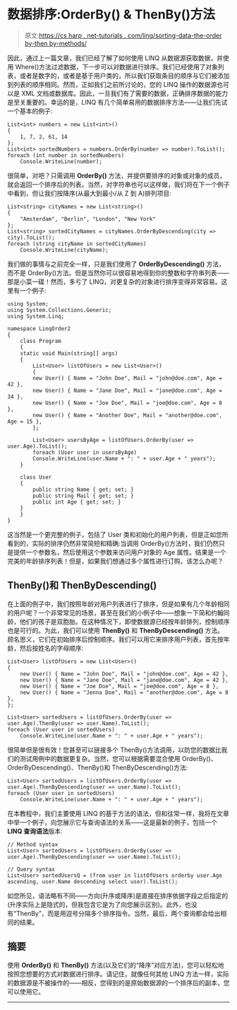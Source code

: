 # 数据排序:OrderBy() & ThenBy()方法

> 原文:[https://cs harp . net-tutorials . com/linq/sorting-data-the-order by-then by-methods/](https://csharp.net-tutorials.com/linq/sorting-data-the-orderby-thenby-methods/)

因此，通过上一篇文章，我们已经了解了如何使用 LINQ 从数据源获取数据，并使用 Where()方法过滤数据，下一步可以对数据进行排序。我们已经使用了对象列表，或者是数字的，或者是基于用户类的，所以我们获取条目的顺序与它们被添加到列表的顺序相同。然而，正如我们之前所讨论的，您的 LINQ 操作的数据源也可以是 XML 文档或数据库。因此，一旦我们有了需要的数据，正确排序数据的能力是至关重要的。幸运的是，LINQ 有几个简单易用的数据排序方法——让我们先试一个基本的例子:

```
List<int> numbers = new List<int>()
{
    1, 7, 2, 61, 14
};
List<int> sortedNumbers = numbers.OrderBy(number => number).ToList();
foreach (int number in sortedNumbers)
    Console.WriteLine(number);
```

很简单，对吧？只需调用 **OrderBy()** 方法，并提供要排序的对象或对象的成员，就会返回一个排序后的列表。当然，对字符串也可以这样做，我们将在下一个例子中看到，但让我们按降序(从最大到最小/从 Z 到 A)排列项目:

```
List<string> cityNames = new List<string>()
{
    "Amsterdam", "Berlin", "London", "New York"
};
List<string> sortedCityNames = cityNames.OrderByDescending(city => city).ToList();
foreach (string cityName in sortedCityNames)
    Console.WriteLine(cityName);
```

我们做的事情与之前完全一样，只是我们使用了 **OrderByDescending()** 方法，而不是 OrderBy()方法。但是当然你可以很容易地得到你的整数和字符串列表——那是小菜一碟！然而，多亏了 LINQ，对更复杂的对象进行排序变得非常容易。这里有一个例子:

```
using System;
using System.Collections.Generic;
using System.Linq;

namespace LinqOrder2
{
    class Program
    {
    static void Main(string[] args)
    {
        List<User> listOfUsers = new List<User>()
        {
        new User() { Name = "John Doe", Mail = "john@doe.com", Age = 42 },
        new User() { Name = "Jane Doe", Mail = "jane@doe.com", Age = 34 },
        new User() { Name = "Joe Doe", Mail = "joe@doe.com", Age = 8 },
        new User() { Name = "Another Doe", Mail = "another@doe.com", Age = 15 },
        };

        List<User> usersByAge = listOfUsers.OrderBy(user => user.Age).ToList();
        foreach (User user in usersByAge)
        Console.WriteLine(user.Name + ": " + user.Age + " years");
    }

    class User
    {
        public string Name { get; set; }
        public string Mail { get; set; }
        public int Age { get; set; }
    }
    }
}
```

<input type="hidden" name="IL_IN_ARTICLE">

这当然是一个更完整的例子，包括了 User 类和初始化的用户列表，但是正如您所看到的，实际的排序仍然非常简短和精确:当调用 OrderBy()方法时，我们仍然只是提供一个参数名，然后使用这个参数来访问用户对象的 Age 属性。结果是一个完美的年龄排序列表！但是，如果我们想通过多个属性进行订购，该怎么办呢？

## ThenBy()和 ThenByDescending()

在上面的例子中，我们按照年龄对用户列表进行了排序，但是如果有几个年龄相同的用户呢？一个非常常见的场景，甚至在我们的小例子中——想象一下简和约翰同龄，他们的孩子是双胞胎。在这种情况下，即使数据源已经按年龄排列，控制顺序也是可行的。为此，我们可以使用 **ThenBy()** 和 **ThenByDescending()** 方法。顾名思义，它们在初始排序后控制顺序。我们可以用它来排序用户列表，首先按年龄，然后按姓名的字母顺序:

```
List<User> listOfUsers = new List<User>()
{
    new User() { Name = "John Doe", Mail = "john@doe.com", Age = 42 },
    new User() { Name = "Jane Doe", Mail = "jane@doe.com", Age = 42 },
    new User() { Name = "Joe Doe", Mail = "joe@doe.com", Age = 8 },
    new User() { Name = "Jenna Doe", Mail = "another@doe.com", Age = 8 },          
};

List<User> sortedUsers = listOfUsers.OrderBy(user => user.Age).ThenBy(user => user.Name).ToList();
foreach (User user in sortedUsers)
    Console.WriteLine(user.Name + ": " + user.Age + " years");
```

很简单但是很有效！您甚至可以链接多个 ThenBy()方法调用，以防您的数据比我们的测试用例中的数据更复杂。当然，您可以根据需要混合使用 OrderBy()、OrderByDescending()、ThenBy()和 ThenByDescending()方法:

```
List<User> sortedUsers = listOfUsers.OrderBy(user => user.Age).ThenByDescending(user => user.Name).ToList();
foreach (User user in sortedUsers)  
    Console.WriteLine(user.Name + ": " + user.Age + " years");
```

在本教程中，我们主要使用 LINQ 的基于方法的语法，但和往常一样，我将在文章中举一个例子，向您展示它与查询语法的关系——这是最新的例子，包括一个 **LINQ 查询语法**版本:

```
// Method syntax
List<User> sortedUsers = listOfUsers.OrderBy(user => user.Age).ThenByDescending(user => user.Name).ToList();

// Query syntax
List<User> sortedUsersQ = (from user in listOfUsers orderby user.Age ascending, user.Name descending select user).ToList();
```

如您所见，语法略有不同——方向(升序或降序)是直接在排序依据字段之后指定的(升序实际上是隐式的，但我包含它是为了向您展示区别)。此外，也没有“ThenBy”，而是用逗号分隔多个排序指令。当然，最后，两个查询都会给出相同的结果。

## 摘要

使用 **OrderBy()** 和 **ThenBy()** 方法(以及它们的“降序”对应方法)，您可以轻松地按照您想要的方式对数据进行排序。请记住，就像任何其他 LINQ 方法一样，实际的数据源是不被操作的——相反，您得到的是原始数据源的一个排序后的副本，您可以使用它。

* * *